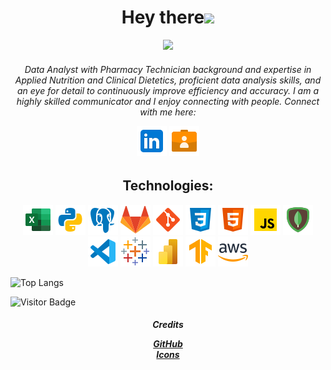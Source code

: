 <p align = "center">
  <h1 align = "center">Hey there<img src = "https://media.giphy.com/media/v1.Y2lkPTc5MGI3NjExaTJmcmRhMDc3aGF2OGVzNTV5Y2d2ZTl6NjUyYXR1aGc3dW1tYmswMyZlcD12MV9pbnRlcm5hbF9naWZfYnlfaWQmY3Q9cw/JvxG1YZ5BcSy1GU0DN/giphy.gif" width=60 /></h1> 
</p>


<p align="center">
<img src = "https://media.giphy.com/media/v1.Y2lkPTc5MGI3NjExeXAzbXBqcTh3cDM1dzA5MG84cDF4dXd6aHpodmN1ejFocmE1dzZubCZlcD12MV9pbnRlcm5hbF9naWZfYnlfaWQmY3Q9Zw/xQMQmo9vCHaL6fp5ms/giphy.gif" />
</p>

<h6 align="center">

Data Analyst with Pharmacy Technician background and expertise in Applied Nutrition and Clinical Dietetics, proficient data analysis skills, and an eye for detail to continuously improve efficiency and accuracy. I am a highly skilled communicator and I enjoy connecting with people. Connect with me here:

<a align = "center"> 

[![Linkedin Badge](/icons/linkedin.png)](https://www.linkedin.com/in/uzma-sayyeda/) 
[![portfolio](/icons/portfolio.png)](https://uzmasayyeda.github.io/portfolio_project/) 

</a>

</h6>

<a align = "center">

## Technologies:<be>
![Excel](/icons/excel.png)
![Python](/icons/python.png)
![Postgresql](/icons/postgres.png)
![Gitlab](/icons/gitlab.png)
![Git](/icons/git.png)
![css](/icons/css.png)
![html](/icons/html.png)
![JavaScript](/icons/js.png)
![mongodb](/icons/mongodb.png)
![vscode](/icons/vscode.png)
![Tableau](/icons/tableau.png)
![Power Bi](/icons/power-bi-2021-48.png)
![Tensorflow](/icons/tensorflow.png)
![AWS](/icons/amazon-web-services.png)

</a>


![Top Langs](https://github-readme-stats.vercel.app/api/top-langs/?username=UzmaSayyeda&hide_progress=true)


![Visitor Badge](https://visitor-badge.laobi.icu/badge?page_id=UzmaSayyeda.UzmaSayyeda)




<h5 align="center">
Credits 

[GitHub](https://github.com/abhisheknaiidu/awesome-github-profile-readme#gifs-)    
[Icons](https://icons8.com/icon/)


</h5>
